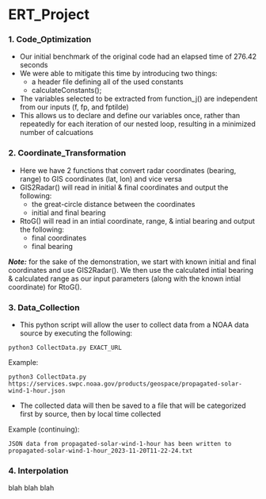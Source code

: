 # ERT_Project


### 1. Code_Optimization
- Our initial benchmark of the original code had an elapsed time of 276.42 seconds
- We were able to mitigate this time by introducing two things:
  - a header file defining all of the used constants
  - calculateConstants();
- The variables selected to be extracted from function_j() are independent from our inputs (f, fp, and fptilde)
- This allows us to declare and define our variables once, rather than repeatedly for each iteration of our nested loop, resulting in a minimized number of calcuations


### 2. Coordinate_Transformation
- Here we have 2 functions that convert radar coordinates (bearing, range) to GIS coordinates (lat, lon) and vice versa
- GIS2Radar() will read in initial & final coordinates and output the following:
  - the great-circle distance between the coordinates
  - initial and final bearing
- RtoG() will read in an intial coordinate, range, & intial bearing and output the following:
  - final coordinates
  - final bearing

***Note:*** for the sake of the demonstration, we start with known initial and final coordinates and use GIS2Radar(). We then use the calculated intial bearing & calculated range as our input parameters (along with the known intial coordinate) for RtoG().


### 3. Data_Collection
- This python script will allow the user to collect data from a NOAA data source by executing the following:
```
python3 CollectData.py EXACT_URL
```
Example:
```
python3 CollectData.py https://services.swpc.noaa.gov/products/geospace/propagated-solar-wind-1-hour.json
```
- The collected data will then be saved to a file that will be categorized first by source, then by local time collected

Example (continuing):
```
JSON data from propagated-solar-wind-1-hour has been written to propagated-solar-wind-1-hour_2023-11-20T11-22-24.txt
```



### 4. Interpolation
blah blah blah
